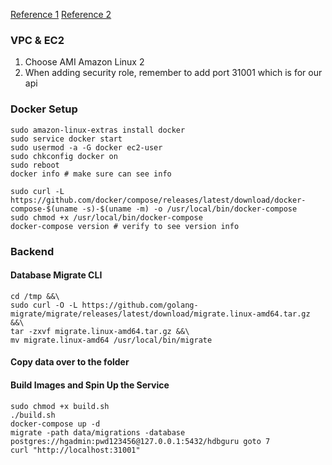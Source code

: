 
[Reference 1](https://docs.aws.amazon.com/AmazonECS/latest/developerguide/docker-basics.html)
[Reference 2](https://gist.github.com/npearce/6f3c7826c7499587f00957fee62f8ee9)

### VPC & EC2


1. Choose AMI Amazon Linux 2
2. When adding security role, remember to add port 31001 which is for our api

### Docker Setup

```
sudo amazon-linux-extras install docker
sudo service docker start
sudo usermod -a -G docker ec2-user
sudo chkconfig docker on
sudo reboot
docker info # make sure can see info
```

```
sudo curl -L https://github.com/docker/compose/releases/latest/download/docker-compose-$(uname -s)-$(uname -m) -o /usr/local/bin/docker-compose
sudo chmod +x /usr/local/bin/docker-compose
docker-compose version # verify to see version info
```

### Backend

#### Database Migrate CLI

```
cd /tmp &&\
sudo curl -O -L https://github.com/golang-migrate/migrate/releases/latest/download/migrate.linux-amd64.tar.gz &&\
tar -zxvf migrate.linux-amd64.tar.gz &&\
mv migrate.linux-amd64 /usr/local/bin/migrate
```

#### Copy data over to the folder

#### Build Images and Spin Up the Service
```
sudo chmod +x build.sh
./build.sh
docker-compose up -d
migrate -path data/migrations -database postgres://hgadmin:pwd123456@127.0.0.1:5432/hdbguru goto 7
curl "http://localhost:31001"
```
